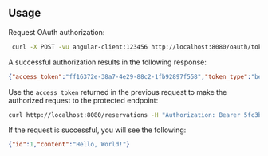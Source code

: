 ## Usage

Request OAuth authorization:

```sh
 curl -X POST -vu angular-client:123456 http://localhost:8080/oauth/token -H "Accept: application/json" -d "password=password&username=user1&grant_type=password&scope=read%2Cwrite&client_secret=123456&client_id=angular-client"
```

A successful authorization results in the following response:

```json
{"access_token":"ff16372e-38a7-4e29-88c2-1fb92897f558","token_type":"bearer","expires_in":43199,"scope":"read write"}
```

Use the `access_token` returned in the previous request to make the authorized request to the protected endpoint:

```sh
curl http://localhost:8080/reservations -H "Authorization: Bearer 5fc3b2f8-a23d-4397-a083-5582e679fef8"
```

If the request is successful, you will see the following:

```json
{"id":1,"content":"Hello, World!"}
```